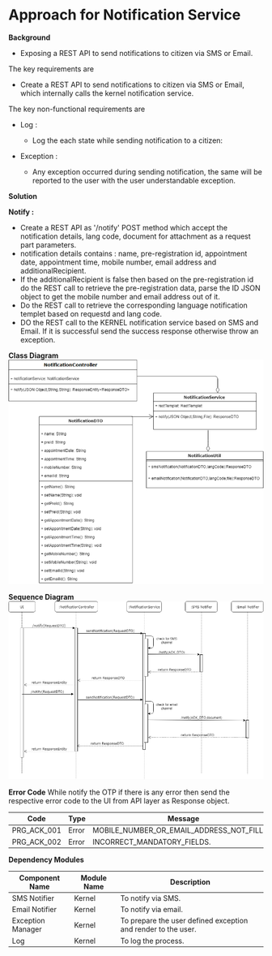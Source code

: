 # Approach for Notification Service

**Background**
- Exposing a REST API to send notifications to citizen via SMS or Email.

The key requirements are

-   Create a REST API to send notifications to citizen via SMS or Email, which internally calls the kernel notification service.

The key non-functional requirements are

-   Log : 
	- Log the each state while sending notification to a citizen:

-   Exception :
    -   Any exception occurred during sending notification, the same will be reported to the user with the user understandable exception.

**Solution**

**Notify :**

- Create a REST API as '/notify' POST method which accept the notification details, lang code, document for attachment as a request part parameters.
- notification details contains : name, pre-registration id, appointment date, appointment time, mobile number, email address and additionalRecipient.
- If the additionalRecipient is false then based on the pre-registration id do the REST call to retrieve the pre-registration data, parse the ID JSON object to get the mobile number and email address out of it.
- Do the REST call to retrieve the corresponding language notification templet based on requestd and lang code.
- DO the REST call to the KERNEL notification service based on SMS and Email. If it is successful send the success response otherwise throw an exception. 

**Class Diagram**
![pre-registration-notification-service](_images/_class_diagram/notification-notify.png)

**Sequence Diagram**
![pre-registration-notification-service](_images/_sequence_diagram/notification-notify.png)

**Error Code**
 While notify the OTP if there is any error then send the respective error code to the UI from API layer as Response object.

  Code   |       Type  | Message|
-----|----------|-------------|
PRG_ACK_001 |  Error   |   MOBILE_NUMBER_OR_EMAIL_ADDRESS_NOT_FILLED.
PRG_ACK_002 | Error | INCORRECT_MANDATORY_FIELDS.

**Dependency Modules**

Component Name | Module Name | Description | 
-----|----------|-------------|
  SMS Notifier    |   Kernel        |    To notify via SMS.
  Email Notifier | Kernel | To notify via email.
  Exception Manager  |  Kernel     |       To prepare the user defined exception and render to the user.
  Log        |          Kernel         |   To log the process.
